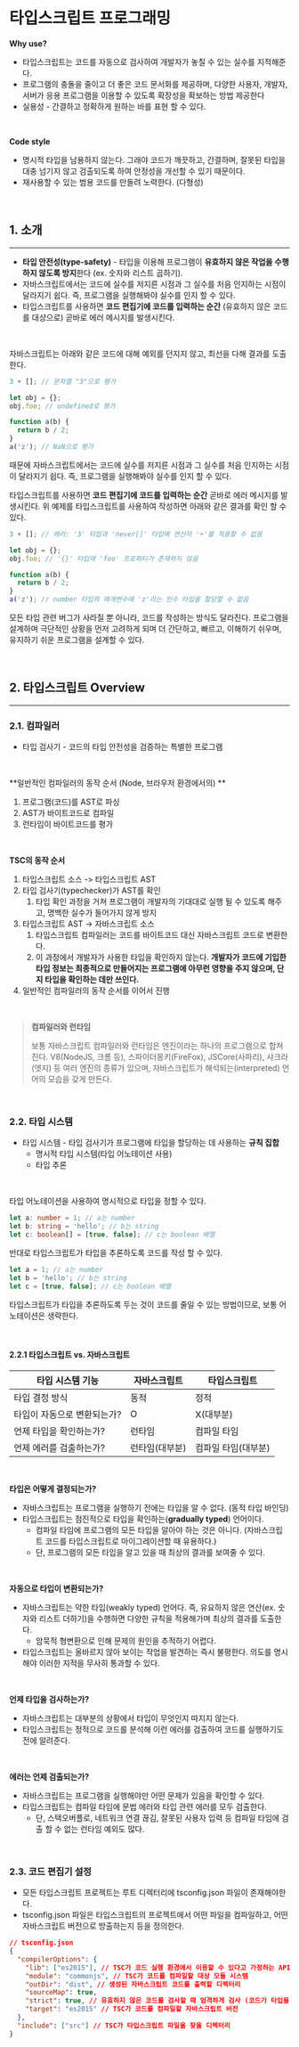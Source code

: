 # 타입스크립트 프로그래밍

**Why use?**

- 타입스크립트는 코드를 자동으로 검사하여 개발자가 놓칠 수 있는 실수를 지적해준다.
- 프로그램의 충돌을 줄이고 더 좋은 코드 문서화를 제공하며, 다양한 사용자, 개발자, 서버가 응용 프로그램을 이용할 수 있도록 확장성을 확보하는 방법 제공한다
- 실용성 - 간결하고 정확하게 원하는 바를 표현 할 수 있다.

&nbsp;

**Code style**

- 명시적 타입을 남용하지 않는다. 그래야 코드가 깨끗하고, 간결하며, 잘못된 타입을 대충 넘기지 않고 검출되도록 하여 안정성을 개선할 수 있기 때문이다.
- 재사용할 수 있는 범용 코드를 만들려 노력한다. (다형성)

&nbsp;

## 1. 소개

---

- **타입 안전성(type-safety)** - 타입을 이용해 프로그램이 **유효하지 않은 작업을 수행하지 않도록 방지**한다 (ex. 숫자와 리스트 곱하기).
- 자바스크립트에서는 코드에 실수를 저지른 시점과 그 실수를 처음 인지하는 시점이 달라지기 쉽다. 즉, 프로그램을 실행해봐야 실수를 인지 할 수 있다.
- 타입스크립트를 사용하면 **코드 편집기에 코드를 입력하는 순간** (유효하지 않은 코드를 대상으로) 곧바로 에러 메시지를 발생시킨다.

&nbsp;

자바스크립트는 아래와 같은 코드에 대해 예외를 던지지 않고, 최선을 다해 결과를 도출한다.

```javascript
3 + []; // 문자열 "3"으로 평가

let obj = {};
obj.foo; // undefined로 평가

function a(b) {
  return b / 2;
}
a('z'); // NaN으로 평가
```

때문에 자바스크립트에서는 코드에 실수를 저지른 시점과 그 실수를 처음 인지하는 시점이 달라지기 쉽다. 즉, 프로그램을 실행해봐야 실수를 인지 할 수 있다.

타입스크립트를 사용하면 **코드 편집기에 코드를 입력하는 순간** 곧바로 에러 메시지를 발생시킨다. 위 예제를 타입스크립트를 사용하여 작성하면 아래와 같은 결과를 확인 할 수 있다.

```typescript
3 + []; // 에러: '3' 타입과 'never[]' 타입에 연산자 '+'를 적용할 수 없음

let obj = {};
obj.foo; // '{}' 타입에 'foo' 프로퍼티가 존재하지 않음

function a(b) {
  return b / 2;
}
a('z'); // number 타입의 매개변수에 'z'라는 인수 타입을 할당할 수 없음
```

모든 타입 관련 버그가 사라질 뿐 아니라, 코드를 작성하는 방식도 달라진다. 프로그램을 설계하며 극단적인 상황을 먼저 고려하게 되며 더 간단하고, 빠르고, 이해하기 쉬우며, 유지하기 쉬운 프로그램을 설계할 수 있다.

&nbsp;

## 2. 타입스크립트 Overview

---

### 2.1. 컴파일러

- 타입 검사기 - 코드의 타입 안전성을 검증하는 특별한 프로그램

&nbsp;

**일반적인 컴파일러의 동작 순서 (Node, 브라우저 환경에서의) **

1. 프로그램(코드)를 AST로 파싱
2. AST가 바이트코드로 컴파일
3. 런타임이 바이트코드를 평가

&nbsp;

**TSC의 동작 순서**

1. 타입스크립트 소스 -> 타입스크립트 AST
2. 타입 검사기(typechecker)가 AST를 확인
   1. 타입 확인 과정을 거쳐 프로그램이 개발자의 기대대로 실행 될 수 있도록 해주고, 명백한 실수가 들어가지 않게 방지
3. 타입스크립트 AST -> 자바스크립트 소스
   1. 타입스크립트 컴파일러는 코드를 바이트코드 대신 자바스크립트 코드로 변환한다.
   2. 이 과정에서 개발자가 사용한 타입을 확인하지 않는다. **개발자가 코드에 기입한 타입 정보는 최종적으로 만들어지는 프로그램에 아무런 영향을 주지 않으며, 단지 타입을 확인하는 데만 쓰인다.**
4. 일반적인 컴파일러의 동작 순서를 이어서 진행

&nbsp;

> **컴파일러와 런타임**
>
> 보통 자바스크립트 컴파일러와 런타임은 엔진이라는 하나의 프로그램으로 합쳐진다. V8(NodeJS, 크롬 등), 스파이더몽키(FireFox), JSCore(사파리), 샤크라(엣지) 등 여러 엔진의 종류가 있으며, 자바스크립트가 해석되는(interpreted) 언어의 모습을 갖게 만든다.

&nbsp;

### 2.2. 타입 시스템

- 타입 시스템 - 타입 검사기가 프로그램에 타입을 할당하는 데 사용하는 **규칙 집합**
  - 명시적 타입 시스템(타입 어노테이션 사용)
  - 타입 추론

&nbsp;

타입 어노테이션을 사용하여 명시적으로 타입을 정할 수 있다.

```typescript
let a: number = 1; // a는 number
let b: string = 'hello'; // b는 string
let c: boolean[] = [true, false]; // c는 boolean 배열
```

반대로 타입스크립트가 타입을 추론하도록 코드를 작성 할 수 있다.

```typescript
let a = 1; // a는 number
let b = 'hello'; // b는 string
let c = [true, false]; // c는 boolean 배열
```

타입스크립트가 타입을 추론하도록 두는 것이 코드를 줄일 수 있는 방법이므로, 보통 어노테이션은 생략한다.

&nbsp;

#### 2.2.1 타입스크립트 vs. 자바스크립트

| 타입 시스템 기능            | 자바스크립트   | 타입스크립트        |
| --------------------------- | -------------- | ------------------- |
| 타입 결정 방식              | 동적           | 정적                |
| 타입이 자동으로 변환되는가? | O              | X(대부분)           |
| 언제 타입을 확인하는가?     | 런타임         | 컴파일 타임         |
| 언제 에러를 검출하는가?     | 런타임(대부분) | 컴파일 타임(대부분) |

&nbsp;

**타입은 어떻게 결정되는가?**

- 자바스크립트는 프로그램을 실행하기 전에는 타입을 알 수 없다. (동적 타입 바인딩)
- 타입스크립트는 점진적으로 타입을 확인하는(**gradually typed**) 언어이다.
  - 컴파일 타임에 프로그램의 모든 타입을 알아야 하는 것은 아니다. (자바스크립트 코드를 타입스크립트로 마이그레이션할 때 유용하다.)
  - 단, 프로그램의 모든 타입을 알고 있을 때 최상의 결과를 보여줄 수 있다.

&nbsp;

**자동으로 타입이 변환되는가?**

- 자바스크립트는 약한 타입(weakly typed) 언어다. 즉, 유요하지 않은 연산(ex. 숫자와 리스트 더하기)을 수행하면 다양한 규칙을 적용해가며 최상의 결과를 도출한다.
  - 암묵적 형변환으로 인해 문제의 원인을 추적하기 어렵다.
- 타입스크립트는 올바르지 않아 보이는 작업을 발견하는 즉시 불평한다. 의도를 명시해야 이러한 지적을 무사히 통과할 수 있다.

&nbsp;

**언제 타입을 검사하는가?**

- 자바스크립트는 대부분의 상황에서 타입이 무엇인지 따지지 않는다.
- 타입스크립트는 정적으로 코드를 분석해 이런 에러를 검출하여 코드를 실행하기도 전에 알려준다.

&nbsp;

**에러는 언제 검출되는가?**

- 자바스크립트는 프로그램을 실행해야만 어떤 문제가 있음을 확인할 수 있다.
- 타입스크립트는 컴파일 타임에 문법 에러와 타입 관련 에러를 모두 검출한다.
  - 단, 스택오버플로, 네트워크 연결 끊김, 잘못된 사용자 입력 등 컴파일 타임에 검출 할 수 없는 런타임 예외도 많다.

&nbsp;

### 2.3. 코드 편집기 설정

- 모든 타입스크립트 프로젝트는 루트 디렉터리에 tsconfig.json 파일이 존재해야한다.
- tsconfig.json 파일은 타입스크립트의 프로젝트에서 어떤 파일을 컴파일하고, 어떤 자바스크립트 버전으로 방출하는지 등을 정의한다.

```json
// tsconfig.json
{
  "compilerOptions": {
    "lib": ["es2015"], // TSC가 코드 실행 환경에서 이용할 수 있다고 가정하는 API
    "module": "commonjs", // TSC가 코드를 컴파일할 대상 모듈 시스템
    "outDir": "dist", // 생성된 자바스크립트 코드를 출력할 디렉터리
    "sourceMap": true,
    "strict": true, // 유효하지 않은 코드를 검사할 때 엄격하게 검사 (코드가 타입을 갖추도록 강제)
    "target": "es2015" // TSC가 코드를 컴파일할 자바스크립트 버전
  },
  "include": ["src"] // TSC가 타입스크립트 파일을 찾을 디렉터리
}
```

&nbsp;
